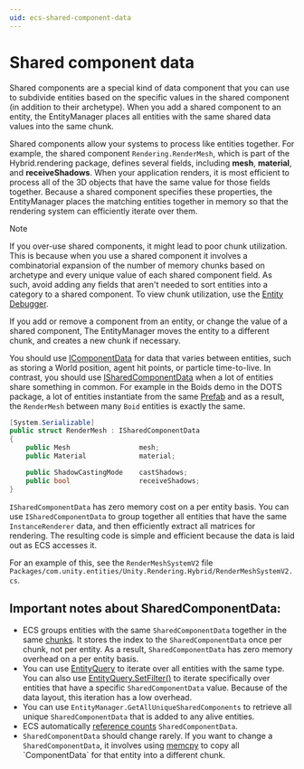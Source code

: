 ```yaml
---
uid: ecs-shared-component-data
---
```

# Shared component data

Shared components are a special kind of data component that you can use to subdivide entities based on the specific values in the shared component (in addition to their archetype). When you add a shared component to an entity, the EntityManager places all entities with the same shared data values into the same chunk. 

Shared components allow your systems to process like entities together. For example, the shared component `Rendering.RenderMesh`, which is part of the Hybrid.rendering package, defines several fields, including **mesh**, **material**, and **receiveShadows**. When your application renders, it is most efficient to process all of the 3D objects that have the same value for those fields together. Because a shared component specifies these properties, the EntityManager places the matching entities together in memory so that the rendering system can efficiently iterate over them. 

> [!NOTE]
> If you over-use shared components, it might lead to poor chunk utilization. This is because when you use a shared component it involves a combinatorial expansion of the number of memory chunks based on archetype and every unique value of each shared component field. As such, avoid adding any fields that aren't needed to sort entities into a category to a shared component. To view chunk utilization, use the [Entity Debugger](ecs_debugging.md).
 
If you add or remove a component from an entity, or change the value of a shared component, The EntityManager moves the entity to a different chunk, and creates a new chunk if necessary.

You should use [IComponentData](xref:Unity.Entities.IComponentData) for data that varies between entities, such as storing a World position, agent hit points, or particle time-to-live. In contrast, you should use [ISharedComponentData](xref:Unity.Entities.ISharedComponentData) when a lot of entities share something in common. For example in the Boids demo in the DOTS package, a lot of entities instantiate from the same [Prefab](https://docs.unity3d.com/Manual/Prefabs.html) and as a result, the `RenderMesh` between many `Boid` entities is exactly the same. 

```cs
[System.Serializable]
public struct RenderMesh : ISharedComponentData
{
    public Mesh                 mesh;
    public Material             material;

    public ShadowCastingMode    castShadows;
    public bool                 receiveShadows;
}
```

`ISharedComponentData` has zero memory cost on a per entity basis. You can use `ISharedComponentData` to group together all entities that have the same `InstanceRenderer` data, and then efficiently extract all matrices for rendering. The resulting code is simple and efficient because the data is laid out as ECS accesses it.

For an example of this, see the `RenderMeshSystemV2` file `Packages/com.unity.entities/Unity.Rendering.Hybrid/RenderMeshSystemV2.cs`.

## Important notes about SharedComponentData:

* ECS groups entities with the same `SharedComponentData` together in the same [chunks](xref:Unity.Entities.ArchetypeChunk). It stores the index to the `SharedComponentData` once per chunk, not per entity. As a result, `SharedComponentData` has zero memory overhead on a per entity basis. 
* You can use [EntityQuery](xref:Unity.Entities.EntityQuery) to iterate over all entities with the same type. You can also use [EntityQuery.SetFilter()](xref:Unity.Entities.EntityQuery.SetSharedComponentFilter*) to iterate specifically over entities that have a specific `SharedComponentData` value. Because of the data layout, this iteration has a low overhead.
* You can use `EntityManager.GetAllUniqueSharedComponents` to retrieve all unique `SharedComponentData` that is added to any alive entities.
*  ECS automatically [reference counts](https://en.wikipedia.org/wiki/Reference_counting) `SharedComponentData`.
* `SharedComponentData` should change rarely. If you want to change a `SharedComponentData`, it involves using [memcpy](https://msdn.microsoft.com/en-us/library/aa246468(v=vs.60).aspx) to copy all `ComponentData` for that entity into a different chunk.